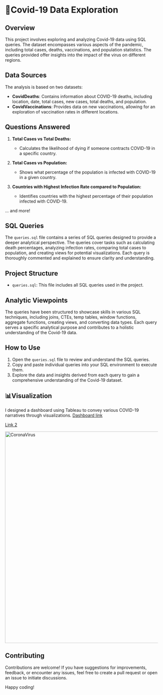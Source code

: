 # 🦠Covid-19 Data Exploration

## Overview

This project involves exploring and analyzing Covid-19 data using SQL queries. The dataset encompasses various aspects of the pandemic, including total cases, deaths, vaccinations, and population statistics. The queries provided offer insights into the impact of the virus on different regions.
## Data Sources

The analysis is based on two datasets:
- **CovidDeaths**: Contains information about COVID-19 deaths, including location, date, total cases, new cases, total deaths, and population.
- **CovidVaccinations**: Provides data on new vaccinations, allowing for an exploration of vaccination rates in different locations.

## Questions Answered

1. **Total Cases vs Total Deaths:**
   - Calculates the likelihood of dying if someone contracts COVID-19 in a specific country.

2. **Total Cases vs Population:**
   - Shows what percentage of the population is infected with COVID-19 in a given country.

3. **Countries with Highest Infection Rate compared to Population:**
   - Identifies countries with the highest percentage of their population infected with COVID-19.

... and more!



## SQL Queries

The `queries.sql` file contains a series of SQL queries designed to provide a deeper analytical perspective. The queries cover tasks such as calculating death percentages, analyzing infection rates, comparing total cases to population, and creating views for potential visualizations. Each query is thoroughly commented and explained to ensure clarity and understanding.

## Project Structure

- `queries.sql`: This file includes all SQL queries used in the project.

## Analytic Viewpoints

The queries have been structured to showcase skills in various SQL techniques, including joins, CTEs, temp tables, window functions, aggregate functions, creating views, and converting data types. Each query serves a specific analytical purpose and contributes to a holistic understanding of the Covid-19 data.

## How to Use

1. Open the `queries.sql` file to review and understand the SQL queries.
2. Copy and paste individual queries into your SQL environment to execute them.
3. Explore the data and insights derived from each query to gain a comprehensive understanding of the Covid-19 dataset.

## 📊Visualization   
I designed a dashboard using Tableau to convey various COVID-19 narratives through visualizations.
[Dashboard link](https://public.tableau.com/app/profile/giftson.osborne.affum/viz/CoronavirusDataViz/Dashboard1)

[Link 2](https://www.novypro.com/project/coronavirus-data-viz)

<img width="698" alt="CoronaVirus" src="https://github.com/ask-Osborne/Covid-19_Data_Exploration/assets/154265439/bdf48efa-4d1c-4641-bed7-fb209ef57f06">


## Contributing

Contributions are welcome! If you have suggestions for improvements, feedback, or encounter any issues, feel free to create a pull request or open an issue to initiate discussions.


Happy coding!
